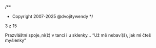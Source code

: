 /**
* Copyright 2007-2025 @dvojitywendy
*/

3 z 15

Prazvláštní spoje_ní(ž)
v tanci i u sklenky…
“Už mě nebaví(š),
jak mi čteš myšlenky”

